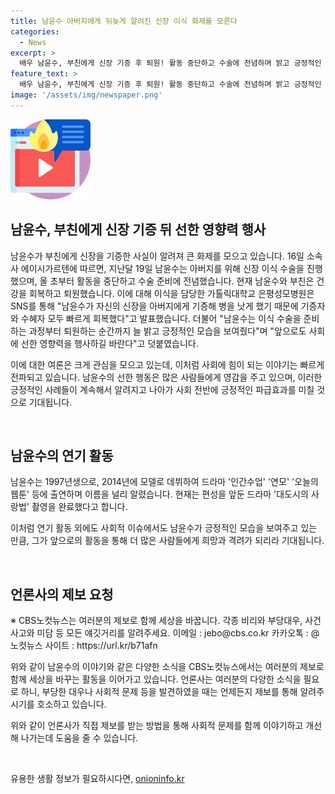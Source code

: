 ```yaml
---
title: 남윤수 아버지에게 뒤늦게 알려진 신장 이식 화제를 모른다
categories:
  - News
excerpt: >
  배우 남윤수, 부친에게 신장 기증 후 퇴원! 활동 중단하고 수술에 전념하며 밝고 긍정적인 모습으로 회복 기대↑ 1997년생 모델 출신으로 드라마 인간수업 연모에 출연, 대도시의 사랑법 촬영 마침. SNS 화면 캡쳐로 화제 ↑
feature_text: >
  배우 남윤수, 부친에게 신장 기증 후 퇴원! 활동 중단하고 수술에 전념하며 밝고 긍정적인 모습으로 회복 기대↑ 1997년생 모델 출신으로 드라마 인간수업 연모에 출연, 대도시의 사랑법 촬영 마침. SNS 화면 캡쳐로 화제 ↑
image: '/assets/img/newspaper.png'
---
```


<p><img src="/assets/img/news.png" alt="rentncar 속보" /></p>

<h2 data-ke-size="size26">남윤수, 부친에게 신장 기증 뒤 선한 영향력 행사</h2>

<p>남윤수가 부친에게 신장을 기증한 사실이 알려져 큰 화제를 모으고 있습니다. 16일 소속사 에이시가르텐에 따르면, 지난달 19일 남윤수는 아버지를 위해 신장 이식 수술을 진행했으며, 올 초부터 활동을 중단하고 수술 준비에 전념했습니다. 현재 남윤수와 부친은 건강을 회복하고 퇴원했습니다. 이에 대해 이식을 담당한 가톨릭대학교 은평성모병원은 SNS를 통해 "남윤수가 자신의 신장을 아버지에게 기증해 병을 낫게 했기 때문에 기증자와 수혜자 모두 빠르게 회복했다"고 발표했습니다. 더불어 "남윤수는 이식 수술을 준비하는 과정부터 퇴원하는 순간까지 늘 밝고 긍정적인 모습을 보여줬다"며 "앞으로도 사회에 선한 영향력을 행사하길 바란다"고 덧붙였습니다.</p>

<p>이에 대한 여론은 크게 관심을 모으고 있는데, 이처럼 사회에 힘이 되는 이야기는 빠르게 전파되고 있습니다. 남윤수의 선한 행동은 많은 사람들에게 영감을 주고 있으며, 이러한 긍정적인 사례들이 계속해서 알려지고 나아가 사회 전반에 긍정적인 파급효과를 미칠 것으로 기대됩니다.</p>

<p data-ke-size="size16">&nbsp;</p>

<h2 data-ke-size="size24">남윤수의 연기 활동</h2>

<p>남윤수는 1997년생으로, 2014년에 모델로 데뷔하여 드라마 '인간수업' '연모' '오늘의 웹툰' 등에 출연하며 이름을 널리 알렸습니다. 현재는 편성을 앞둔 드라마 '대도시의 사랑법' 촬영을 완료했다고 합니다.</p>

<p>이처럼 연기 활동 외에도 사회적 이슈에서도 남윤수가 긍정적인 모습을 보여주고 있는 만큼, 그가 앞으로의 활동을 통해 더 많은 사람들에게 희망과 격려가 되리라 기대됩니다.</p>

<p data-ke-size="size16">&nbsp;</p>

<h2 data-ke-size="size24">언론사의 제보 요청</h2>

<p>※ CBS노컷뉴스는 여러분의 제보로 함께 세상을 바꿉니다. 각종 비리와 부당대우, 사건사고와 미담 등 모든 얘깃거리를 알려주세요. 이메일 : jebo@cbs.co.kr 카카오톡 : @노컷뉴스 사이트 : https://url.kr/b71afn</p>

<p>위와 같이 남윤수의 이야기와 같은 다양한 소식을 CBS노컷뉴스에서는 여러분의 제보로 함께 세상을 바꾸는 활동을 이어가고 있습니다. 언론사는 여러분의 다양한 소식을 필요로 하니, 부당한 대우나 사회적 문제 등을 발견하였을 때는 언제든지 제보를 통해 알려주시기를 호소하고 있습니다.</p>

<p>위와 같이 언론사가 직접 제보를 받는 방법을 통해 사회적 문제를 함께 이야기하고 개선해 나가는데 도움을 줄 수 있습니다.</p>

<p data-ke-size="size16">&nbsp;</p>
유용한 생활 정보가 필요하시다면, <a href="https://onioninfo.kr" rel="dofollow">onioninfo.kr</a>


